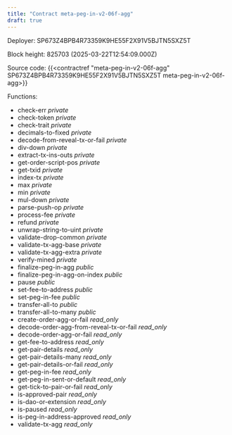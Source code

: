 ```yaml
---
title: "Contract meta-peg-in-v2-06f-agg"
draft: true
---
```

Deployer: SP673Z4BPB4R73359K9HE55F2X91V5BJTN5SXZ5T


 



Block height: 825703 (2025-03-22T12:54:09.000Z)

Source code: {{<contractref "meta-peg-in-v2-06f-agg" SP673Z4BPB4R73359K9HE55F2X91V5BJTN5SXZ5T meta-peg-in-v2-06f-agg>}}

Functions:

* check-err _private_
* check-token _private_
* check-trait _private_
* decimals-to-fixed _private_
* decode-from-reveal-tx-or-fail _private_
* div-down _private_
* extract-tx-ins-outs _private_
* get-order-script-pos _private_
* get-txid _private_
* index-tx _private_
* max _private_
* min _private_
* mul-down _private_
* parse-push-op _private_
* process-fee _private_
* refund _private_
* unwrap-string-to-uint _private_
* validate-drop-common _private_
* validate-tx-agg-base _private_
* validate-tx-agg-extra _private_
* verify-mined _private_
* finalize-peg-in-agg _public_
* finalize-peg-in-agg-on-index _public_
* pause _public_
* set-fee-to-address _public_
* set-peg-in-fee _public_
* transfer-all-to _public_
* transfer-all-to-many _public_
* create-order-agg-or-fail _read_only_
* decode-order-agg-from-reveal-tx-or-fail _read_only_
* decode-order-agg-or-fail _read_only_
* get-fee-to-address _read_only_
* get-pair-details _read_only_
* get-pair-details-many _read_only_
* get-pair-details-or-fail _read_only_
* get-peg-in-fee _read_only_
* get-peg-in-sent-or-default _read_only_
* get-tick-to-pair-or-fail _read_only_
* is-approved-pair _read_only_
* is-dao-or-extension _read_only_
* is-paused _read_only_
* is-peg-in-address-approved _read_only_
* validate-tx-agg _read_only_
